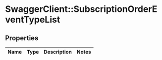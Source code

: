# SwaggerClient::SubscriptionOrderEventTypeList

## Properties
Name | Type | Description | Notes
------------ | ------------- | ------------- | -------------


